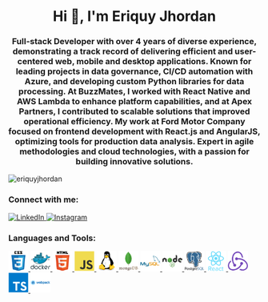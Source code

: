 <h1 align="center">Hi 👋, I'm Eriquy Jhordan</h1>
<h3 align="center">Full-stack Developer with over 4 years of diverse experience, demonstrating a track record of delivering efficient and user-centered web, mobile and desktop applications. Known for leading projects in data governance, CI/CD automation with Azure, and developing custom Python libraries for data processing. At BuzzMates, I worked with React Native and AWS Lambda to enhance platform capabilities, and at Apex Partners, I contributed to scalable solutions that improved operational efficiency. My work at Ford Motor Company focused on frontend development with React.js and AngularJS, optimizing tools for production data analysis. Expert in agile methodologies and cloud technologies, with a passion for building innovative solutions.</h3>

<p align="left"> <img src="https://komarev.com/ghpvc/?username=eriquyjhordan&label=Profile%20views&color=0e75b6&style=flat" alt="eriquyjhordan" /> </p>

<h3 align="left">Connect with me:</h3>
<p>
  <a href="https://linkedin.com/in/eriquyjhordan" target="_blank" rel="noopener noreferrer" aria-label="LinkedIn">
    <img src="https://upload.wikimedia.org/wikipedia/commons/c/ca/LinkedIn_logo_initials.png" width="30" height="30" alt="LinkedIn" />
  </a>
  <a href="https://instagram.com/eriquyjhordan" target="_blank" rel="noopener noreferrer" aria-label="Instagram">
    <img src="https://upload.wikimedia.org/wikipedia/commons/a/a5/Instagram_icon.png" width="30" height="30" alt="Instagram" />
  </a>
</p>


<h3 align="left">Languages and Tools:</h3>
<p align="left"> <a href="https://www.w3schools.com/css/" target="_blank"> <img src="https://raw.githubusercontent.com/devicons/devicon/master/icons/css3/css3-original-wordmark.svg" alt="css3" width="40" height="40"/> </a> <a href="https://www.docker.com/" target="_blank"> <img src="https://raw.githubusercontent.com/devicons/devicon/master/icons/docker/docker-original-wordmark.svg" alt="docker" width="40" height="40"/> </a> <a href="https://www.w3.org/html/" target="_blank"> <img src="https://raw.githubusercontent.com/devicons/devicon/master/icons/html5/html5-original-wordmark.svg" alt="html5" width="40" height="40"/> </a> <a href="https://developer.mozilla.org/en-US/docs/Web/JavaScript" target="_blank"> <img src="https://raw.githubusercontent.com/devicons/devicon/master/icons/javascript/javascript-original.svg" alt="javascript" width="40" height="40"/> </a> <a href="https://www.linux.org/" target="_blank"> <img src="https://raw.githubusercontent.com/devicons/devicon/master/icons/linux/linux-original.svg" alt="linux" width="40" height="40"/> </a> <a href="https://www.mongodb.com/" target="_blank"> <img src="https://raw.githubusercontent.com/devicons/devicon/master/icons/mongodb/mongodb-original-wordmark.svg" alt="mongodb" width="40" height="40"/> </a> <a href="https://www.mysql.com/" target="_blank"> <img src="https://raw.githubusercontent.com/devicons/devicon/master/icons/mysql/mysql-original-wordmark.svg" alt="mysql" width="40" height="40"/> </a> <a href="https://nodejs.org" target="_blank"> <img src="https://raw.githubusercontent.com/devicons/devicon/master/icons/nodejs/nodejs-original-wordmark.svg" alt="nodejs" width="40" height="40"/> </a> <a href="https://www.postgresql.org" target="_blank"> <img src="https://raw.githubusercontent.com/devicons/devicon/master/icons/postgresql/postgresql-original-wordmark.svg" alt="postgresql" width="40" height="40"/> </a> <a href="https://reactjs.org/" target="_blank"> <img src="https://raw.githubusercontent.com/devicons/devicon/master/icons/react/react-original-wordmark.svg" alt="react" width="40" height="40"/> </a> <a href="https://redux.js.org" target="_blank"> <img src="https://raw.githubusercontent.com/devicons/devicon/master/icons/redux/redux-original.svg" alt="redux" width="40" height="40"/> </a> <a href="https://www.typescriptlang.org/" target="_blank"> <img src="https://raw.githubusercontent.com/devicons/devicon/master/icons/typescript/typescript-original.svg" alt="typescript" width="40" height="40"/> </a> <a href="https://webpack.js.org" target="_blank"> <img src="https://raw.githubusercontent.com/devicons/devicon/d00d0969292a6569d45b06d3f350f463a0107b0d/icons/webpack/webpack-original-wordmark.svg" alt="webpack" width="40" height="40"/> </a> </p>


